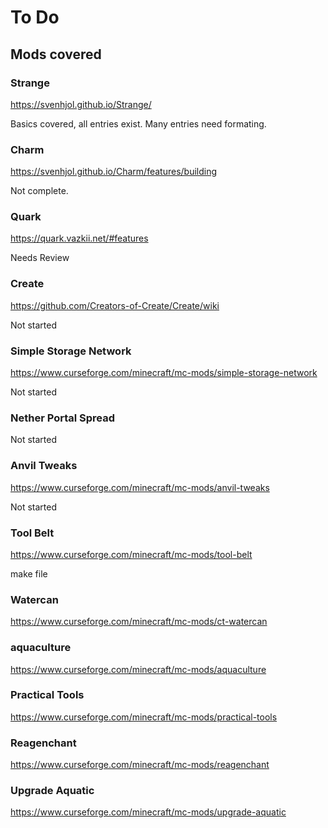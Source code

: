 # To Do



## Mods covered

### Strange

https://svenhjol.github.io/Strange/

Basics covered, all entries exist. Many entries need formating.

### Charm

https://svenhjol.github.io/Charm/features/building

Not complete.

### Quark

https://quark.vazkii.net/#features

Needs Review

### Create

https://github.com/Creators-of-Create/Create/wiki

Not started

### Simple Storage Network

https://www.curseforge.com/minecraft/mc-mods/simple-storage-network

Not started

### Nether Portal Spread

Not started

### Anvil Tweaks

https://www.curseforge.com/minecraft/mc-mods/anvil-tweaks

Not started

###  Tool Belt

https://www.curseforge.com/minecraft/mc-mods/tool-belt

make file

### Watercan

https://www.curseforge.com/minecraft/mc-mods/ct-watercan

### aquaculture

https://www.curseforge.com/minecraft/mc-mods/aquaculture

###  Practical Tools

https://www.curseforge.com/minecraft/mc-mods/practical-tools

###  Reagenchant

https://www.curseforge.com/minecraft/mc-mods/reagenchant

### Upgrade Aquatic

https://www.curseforge.com/minecraft/mc-mods/upgrade-aquatic


